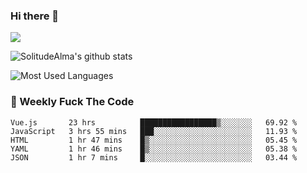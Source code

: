### Hi there 👋

<p>
  <a href="https://count.getloli.com/"><img src="https://count.getloli.com/get/@:solitudealma"></a>
</p>

![SolitudeAlma's github stats](https://github-readme-stats.vercel.app/api?username=solitudealma&show_icons=true&theme=radical)

![Most Used Languages](https://github-readme-stats.vercel.app/api/top-langs/?username=solitudealma&layout=compact&hide_border=true&theme=dark)
<!-- ![visitors](https://visitor-badge.glitch.me/badge?page_id=solitudealma.solitudealma.id) -->


### :dart: Weekly Fuck The Code

<!--START_SECTION:waka-->
```text
Vue.js       23 hrs          █████████████████▒░░░░░░░   69.92 % 
JavaScript   3 hrs 55 mins   ███░░░░░░░░░░░░░░░░░░░░░░   11.93 % 
HTML         1 hr 47 mins    █▒░░░░░░░░░░░░░░░░░░░░░░░   05.45 % 
YAML         1 hr 46 mins    █▒░░░░░░░░░░░░░░░░░░░░░░░   05.38 % 
JSON         1 hr 7 mins     █░░░░░░░░░░░░░░░░░░░░░░░░   03.44 % 
```
<!--END_SECTION:waka-->
